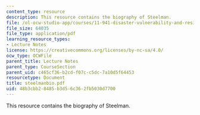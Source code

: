 ```yaml
---
content_type: resource
description: This resource contains the biography of Steelman.
file: /ol-ocw-studio-app/courses/11-941-disaster-vulnerability-and-resilience-spring-2005/48b3cbb28485b3d56c362fb5030d7700_steelmanbio.pdf
file_size: 64035
file_type: application/pdf
learning_resource_types:
- Lecture Notes
license: https://creativecommons.org/licenses/by-nc-sa/4.0/
ocw_type: OCWFile
parent_title: Lecture Notes
parent_type: CourseSection
parent_uid: c465cf36-b2cd-f07c-c5dc-7a10d5f64453
resourcetype: Document
title: steelmanbio.pdf
uid: 48b3cbb2-8485-b3d5-6c36-2fb5030d7700
---
```

This resource contains the biography of Steelman.